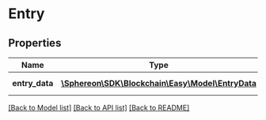 # Entry

## Properties
Name | Type | Description | Notes
------------ | ------------- | ------------- | -------------
**entry_data** | [**\Sphereon\SDK\Blockchain\Easy\Model\EntryData**](EntryData.md) | The Entry Data | 

[[Back to Model list]](../README.md#documentation-for-models) [[Back to API list]](../README.md#documentation-for-api-endpoints) [[Back to README]](../README.md)


